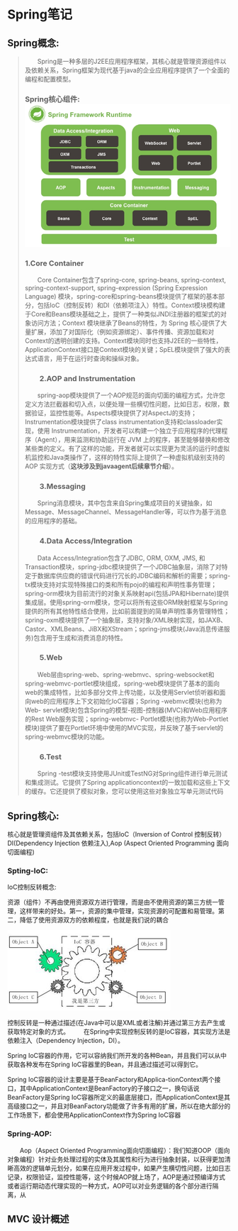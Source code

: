 # Spring笔记



## Spring概念:

> 　　Spring是一种多层的J2EE应用程序框架，其核心就是管理资源组件以及依赖关系，Spring框架为现代基于java的企业应用程序提供了一个全面的编程和配置模型。
>
> ### Spring核心组件:　![](./img/Spring02.png)
>
> ### 1.Core Container 
>
> 　　Core Container包含了spring-core, spring-beans, spring-context, spring-context-support, spring-expression (Spring Expression Language) 模块，spring-core和spring-beans模块提供了框架的基本部分，包括IoC（控制反转）和DI（依赖项注入）特性。Context模块模构建于Core和Beans模块基础之上，提供了一种类似JNDI注册器的框架式的对象访问方法；Context 模块继承了Beans的特性，为 Spring 核心提供了大量扩展，添加了对国际化（例如资源绑定）、事件传播、资源加载和对Context的透明创建的支持。Context模块同时也支持J2EE的一些特性，ApplicationContext接口是Context模块的关键；SpEL模块提供了强大的表达式语言，用于在运行时查询和操纵对象。
>
> ### 　　2.AOP and Instrumentation　
>
> 　　spring-aop模块提供了一个AOP规范的面向切面的编程方式，允许您定义方法拦截器和切入点，以便处理一些横切性问题，比如日志，权限，数据验证，监控性能等。Aspects模块提供了对AspectJ的支持；Instrumentation模块提供了class instrumentation支持和classloader实现，使用 Instrumentation，开发者可以构建一个独立于应用程序的代理程序（Agent），用来监测和协助运行在 JVM 上的程序，甚至能够替换和修改某些类的定义。有了这样的功能，开发者就可以实现更为灵活的运行时虚拟机监控和Java类操作了，这样的特性实际上提供了一种虚拟机级别支持的 AOP 实现方式（**这块涉及到javaagent后续章节介绍**）。
>
> ### 　　3.Messaging
>
> 　　Spring消息模块，其中包含来自Spring集成项目的关键抽象，如Message、MessageChannel、MessageHandler等，可以作为基于消息的应用程序的基础。
>
> ### 　　4.Data Access/Integration
>
> 　　Data Access/Integration包含了JDBC, ORM, OXM, JMS, 和Transaction模块，spring-jdbc模块提供了一个JDBC抽象层，消除了对特定于数据库供应商的错误代码进行冗长的JDBC编码和解析的需要；spring-tx模块支持对实现特殊接口的类和所有pojo的编程和声明性事务管理；spring-orm模块为目前流行的对象关系映射api(包括JPA和Hibernate)提供集成层。使用spring-orm模块，您可以将所有这些ORM映射框架与Spring提供的所有其他特性结合使用，比如前面提到的简单声明性事务管理特性；spring-oxm模块提供了一个抽象层，支持对象/XML映射实现，如JAXB、Castor、XMLBeans、JiBX和XStream；spring-jms模块(Java消息传递服务)包含用于生成和消费消息的特性。
>
> ### 　　5.Web
>
> 　　Web层由spring-web、spring-webmvc、spring-websocket和spring-webmvc-portlet模块组成，spring-web模块提供了基本的面向web的集成特性，比如多部分文件上传功能，以及使用Servlet侦听器和面向web的应用程序上下文初始化IoC容器；Spring -webmvc模块(也称为Web- servlet模块)包含Spring的模型-视图-控制器(MVC)和Web应用程序的Rest Web服务实现；spring-webmvc- Portlet模块(也称为Web-Portlet模块)提供了要在Portlet环境中使用的MVC实现，并反映了基于servlet的spring-webmvc模块的功能。
>
> ### 　　6.Test
>
> 　　Spring -test模块支持使用JUnit或TestNG对Spring组件进行单元测试和集成测试。它提供了Spring applicationcontext的一致加载和这些上下文的缓存。它还提供了模拟对象，您可以使用这些对象独立写单元测试代码

## Spring核心:

核心就是管理资组件及其依赖关系，包括IoC（Inversion of Control 控制反转）DI(Dependency Injection 依赖注入),Aop (Aspect Oriented Programming 面向切面编程)

### Spting-IoC:

IoC控制反转概念:

 资源（组件）不再由使用资源双方进行管理，而是由不使用资源的第三方统一管理，这样带来的好处。第一，资源的集中管理，实现资源的可配置和易管理。第二，降低了使用资源双方的依赖程度，也就是我们说的耦合

![](./img/Spring01.png)

控制反转是一种通过描述(在Java中可以是XML或者注解)并通过第三方去产生或获取特定对象的方式。
　　在Spring中实现控制反转的是IoC容器，其实现方法是依赖注入（Dependency Injection，DI）。

Spring IoC容器的作用，它可以容纳我们所开发的各种Bean，并且我们可以从中获取各种发布在Spring IoC容器里的Bean，并且通过描述可以得到它。

Spring IoC容器的设计主要是基于BeanFactory和Applica-tionContext两个接口，其中ApplicationContext是BeanFactory的子接口之一，换句话说BeanFactory是Spring IoC容器所定义的最底层接口，而ApplicationContext是其高级接口之一，并且对BeanFactory功能做了许多有用的扩展，所以在绝大部分的工作场景下，都会使用ApplicationContext作为Spring IoC容器



### Spring-AOP:

　　Aop（Aspect Oriented Programming面向切面编程）：我们知道OOP（面向对象编程）针对业务处理过程的实体及其属性和行为进行抽象封装，以获得更加清晰高效的逻辑单元划分，如果在应用开发过程中，如果产生横切性问题，比如日志记录，权限验证，监控性能等，这个时候AOP就上场了，AOP是通过预编译方式或者运行期动态代理实现的一种方式，AOP可以对业务逻辑的各个部分进行隔离，从









## MVC 设计概述